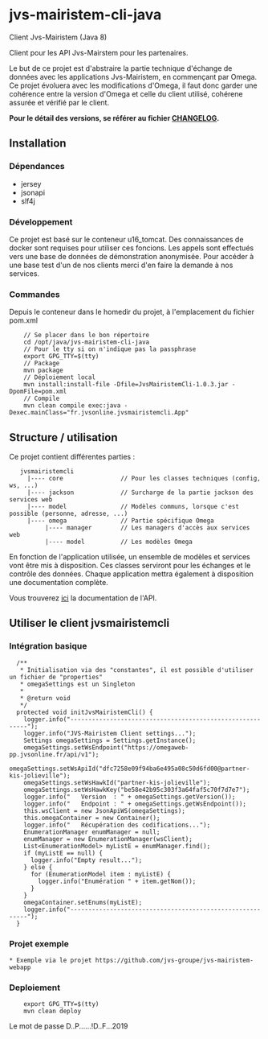 # jvs-mairistem-cli-java

Client Jvs-Mairistem (Java 8)

Client pour les API Jvs-Mairstem pour les partenaires.

Le but de ce projet est d'abstraire la partie technique d'échange de données avec les applications Jvs-Mairistem, en commençant par Omega. Ce projet évoluera avec les modifications d'Omega, il faut donc garder une cohérence entre la version d'Omega et celle du client utilisé, cohérene assurée et vérifié par le client.

**Pour le détail des versions, se référer au fichier [CHANGELOG](./CHANGELOG).**

## Installation

### Dépendances

* jersey
* jsonapi
* slf4j

### Développement

Ce projet est basé sur le conteneur u16_tomcat. Des connaissances de docker sont requises pour utiliser ces foncions. Les appels sont effectués vers une base de données de démonstration anonymisée. Pour accéder à une base test d'un de nos clients merci d'en faire la demande à nos services.

### Commandes

Depuis le conteneur dans le homedir du projet, à l'emplacement du fichier pom.xml

```
    // Se placer dans le bon répertoire
    cd /opt/java/jvs-mairistem-cli-java
    // Pour le tty si on n'indique pas la passphrase
    export GPG_TTY=$(tty)
    // Package
    mvn package
    // Déploiement local
    mvn install:install-file -Dfile=JvsMairistemCli-1.0.3.jar -DpomFile=pom.xml
    // Compile
    mvn clean compile exec:java -Dexec.mainClass="fr.jvsonline.jvsmairistemcli.App"
```

## Structure / utilisation

Ce projet contient différentes parties :

```
   jvsmairistemcli
     |---- core                // Pour les classes techniques (config, ws, ...)
     |---- jackson             // Surcharge de la partie jackson des services web
     |---- model               // Modèles communs, lorsque c'est possible (personne, adresse, ...)
     |---- omega               // Partie spécifique Omega
          |---- manager        // Les managers d'accès aux services web
          |---- model          // Les modèles Omega
```

En fonction de l'application utilisée, un ensemble de modèles et services vont être mis à disposition. Ces classes serviront pour les échanges et le contrôle des données. Chaque application mettra également à disposition une documentation complète.

Vous trouverez [ici](https://github.com/jvs-groupe/omega-api-doc) la documentation de l'API.

## Utiliser le client jvsmairistemcli

### Intégration basique

```
  /**
   * Initialisation via des "constantes", il est possible d'utiliser un fichier de "properties"
   * omegaSettings est un Singleton
   *
   * @return void
   */
  protected void initJvsMairistemCli() {
    logger.info("----------------------------------------------------------");
    logger.info("JVS-Mairistem Client settings...");
    Settings omegaSettings = Settings.getInstance();
    omegaSettings.setWsEndpoint("https://omegaweb-pp.jvsonline.fr/api/v1");
    omegaSettings.setWsApiId("dfc7258e09f94ba6e495a08c50d6fd00@partner-kis-jolieville");
    omegaSettings.setWsHawkId("partner-kis-jolieville");
    omegaSettings.setWsHawkKey("be58e42b95c303f3a64faf5c70f7d7e7");
    logger.info("   Version  : " + omegaSettings.getVersion());
    logger.info("   Endpoint : " + omegaSettings.getWsEndpoint());
    this.wsClient = new JsonApiWS(omegaSettings);
    this.omegaContainer = new Container();
    logger.info("   Récupération des codifications...");
    EnumerationManager enumManager = null;
    enumManager = new EnumerationManager(wsClient);
    List<EnumerationModel> myListE = enumManager.find();
    if (myListE == null) {
      logger.info("Empty result...");
    } else {
      for (EnumerationModel item : myListE) {
        logger.info("Enumération " + item.getNom());
      }
    }
    omegaContainer.setEnums(myListE);
    logger.info("----------------------------------------------------------");
  }
```

### Projet exemple

    * Exemple via le projet https://github.com/jvs-groupe/jvs-mairistem-webapp


### Deploiement

``` 
    export GPG_TTY=$(tty)
    mvn clean deploy
```

Le mot de passe D..P......!D..F...2019
